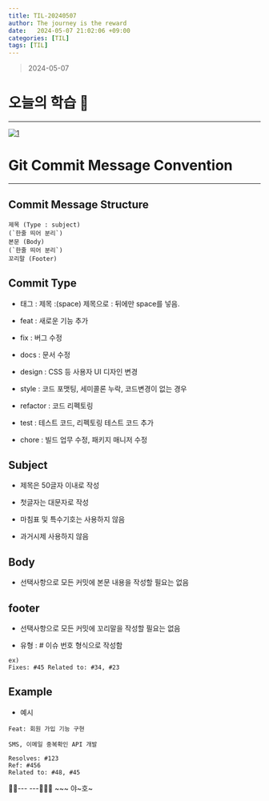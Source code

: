 ```yaml
---
title: TIL-20240507
author: The journey is the reward
date:   2024-05-07 21:02:06 +09:00
categories: [TIL]
tags: [TIL]
---
```


> 2024-05-07

# 오늘의 학습 🌠
---
<a  href="https://github.com/LeeNaYoung240/LeeNaYoung240.github.io/assets/107848521/508c1ca6-10b6-4663-b1f9-7abf88bdeb51"  class="popup img-link"><img  src="https://github.com/LeeNaYoung240/LeeNaYoung240.github.io/assets/107848521/508c1ca6-10b6-4663-b1f9-7abf88bdeb51"  alt="1"  loading="lazy"></a>  

# Git Commit Message Convention
---

## Commit Message Structure
```
제목 (Type : subject)
(`한줄 띄어 분리`)
본문 (Body)
(`한줄 띄어 분리`)
꼬리말 (Footer)
```

## Commit Type
- 태그 : 제목
:(space) 제목으로 : 뒤에만 space를 넣음.

- feat : 새로운 기능 추가
- fix : 버그 수정
- docs : 문서 수정
- design : CSS 등 사용자 UI 디자인 변경
- style : 코드 포맷팅, 세미콜론 누락, 코드변경이 없는 경우
- refactor : 코드 리펙토링
- test : 테스트 코드, 리펙토링 테스트 코드 추가
- chore : 빌드 업무 수정, 패키지 매니저 수정

## Subject
- 제목은 50글자 이내로 작성

- 첫글자는 대문자로 작성
- 마침표 및 특수기호는 사용하지 않음
- 과거시제 사용하지 않음

## Body
- 선택사항으로 모든 커밋에 본문 내용을 작성할 필요는 없음

## footer
- 선택사항으로 모든 커밋에 꼬리말을 작성할 필요는 없음

- 유형 : # 이슈 번호 형식으로 작성함

```null
ex) 
Fixes: #45 Related to: #34, #23
```

## Example
- 예시

```null
Feat: 회원 가입 기능 구현

SMS, 이메일 중복확인 API 개발

Resolves: #123
Ref: #456
Related to: #48, #45
```

🐱‍🏍--- ---🤸🏻‍♀️ ~~~ 야~호~